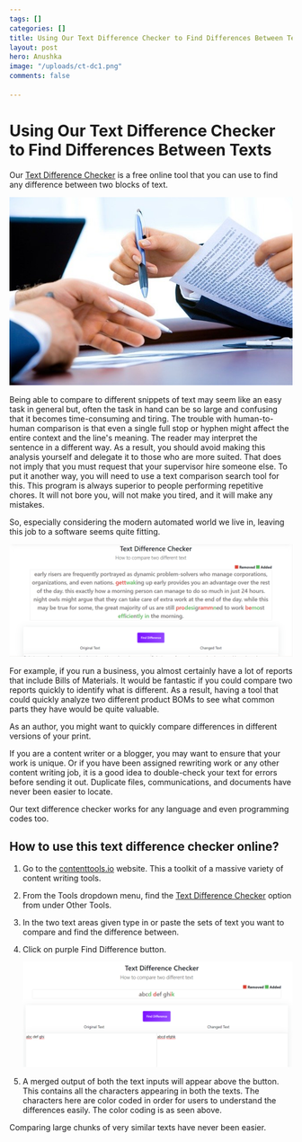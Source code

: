 ```yaml
---
tags: []
categories: []
title: Using Our Text Difference Checker to Find Differences Between Texts
layout: post
hero: Anushka
image: "/uploads/ct-dc1.png"
comments: false

---
```

# Using Our Text Difference Checker to Find Differences Between Texts

Our [Text Difference Checker](https://contenttool.io/text-difference-checker) is a free online tool that you can use to find any difference between two blocks of text.

![](/uploads/laptop-g32a26688f_640.jpg)

Being able to compare to different snippets of text may seem like an easy task in general but, often the task in hand can be so large and confusing that it becomes time-consuming and tiring. The trouble with human-to-human comparison is that even a single full stop or hyphen might affect the entire context and the line's meaning. The reader may interpret the sentence in a different way. As a result, you should avoid making this analysis yourself and delegate it to those who are more suited. That does not imply that you must request that your supervisor hire someone else. To put it another way, you will need to use a text comparison search tool for this. This program is always superior to people performing repetitive chores. It will not bore you, will not make you tired, and it will make any mistakes.

So, especially considering the modern automated world we live in, leaving this job to a software seems quite fitting.

![](/uploads/screenshot-292.png)

For example, if you run a business, you almost certainly have a lot of reports that include Bills of Materials. It would be fantastic if you could compare two reports quickly to identify what is different. As a result, having a tool that could quickly analyze two different product BOMs to see what common parts they have would be quite valuable.

As an author, you might want to quickly compare differences in different versions of your print.

If you are a content writer or a blogger, you may want to ensure that your work is unique. Or if you have been assigned rewriting work or any other content writing job, it is a good idea to double-check your text for errors before sending it out. Duplicate files, communications, and documents have never been easier to locate.

Our text difference checker works for any language and even programming codes too.

## How to use this text difference checker online?

1. Go to the [contenttools.io](https://contenttool.io/) website. This a toolkit of a massive variety of content writing tools.
2. From the Tools dropdown menu, find the [Text Difference Checker](https://contenttool.io/text-difference-checker) option from under Other Tools.
3. In the two text areas given type in or paste the sets of text you want to compare and find the difference between.
4. Click on purple Find Difference button.

   ![](/uploads/screenshot-294.png)
5. A merged output of both the text inputs will appear above the button. This contains all the characters appearing in both the texts. The characters here are color coded in order for users to understand the differences easily. The color coding is as seen above.

Comparing large chunks of very similar texts have never been easier.